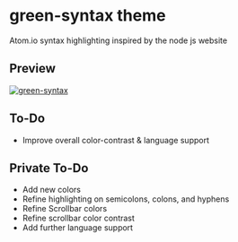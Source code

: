 # green-syntax theme

Atom.io syntax highlighting inspired by the node js website

## Preview

[![green-syntax](http://i.imgur.com/MAvc7NK.png)](https://atom.io/packages/green-syntax)

## To-Do

* Improve overall color-contrast & language support


## Private To-Do
- Add new colors
- Refine highlighting on semicolons, colons, and hyphens
- Refine Scrollbar colors
- Refine scrollbar color contrast
- Add further language support
